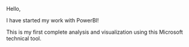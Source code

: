Hello,

I have started my work with PowerBI!

This is my first complete analysis and visualization using this Microsoft technical tool.
